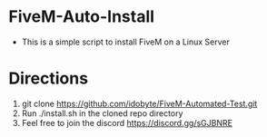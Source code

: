 # FiveM-Auto-Install

- This is a simple script to install FiveM on a Linux Server

# Directions 
1. git clone https://github.com/idobyte/FiveM-Automated-Test.git
2. Run ./install.sh in the cloned repo directory
3. Feel free to join the discord https://discord.gg/sGJBNRE
